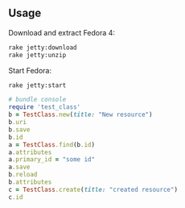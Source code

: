 ## Usage

Download and extract Fedora 4:
```bash
rake jetty:download
rake jetty:unzip
```

Start Fedora:
```bash
rake jetty:start
```

```ruby
# bundle console
require 'test_class'
b = TestClass.new(title: "New resource")
b.uri
b.save
b.id
a = TestClass.find(b.id)
a.attributes
a.primary_id = "some id"
a.save
b.reload
b.attributes
c = TestClass.create(title: "created resource")
c.id
```

